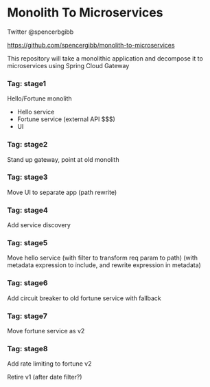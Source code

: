 
# Monolith To Microservices

Twitter @spencerbgibb

https://github.com/spencergibb/monolith-to-microservices

This repository will take a monolithic application and decompose it to microservices using Spring Cloud Gateway

### Tag:  stage1

Hello/Fortune monolith
- Hello service
- Fortune service (external API $$$)
- UI

### Tag:  stage2

Stand up gateway, point at old monolith

### Tag:  stage3

Move UI to separate app (path rewrite)

### Tag:  stage4

Add service discovery

### Tag:  stage5

Move hello service (with filter to transform req param to path) (with metadata expression to include, and rewrite expression in metadata)

### Tag:  stage6

Add circuit breaker to old fortune service with fallback

### Tag:  stage7

Move fortune service as v2

### Tag:  stage8

Add rate limiting to fortune v2

Retire v1 (after date filter?)
